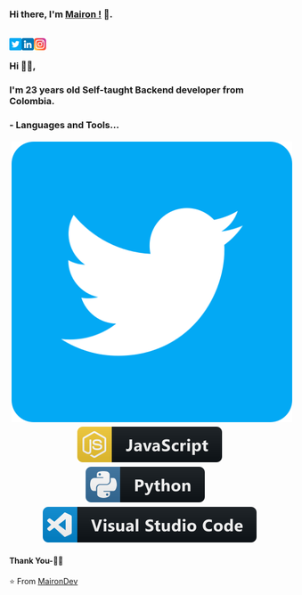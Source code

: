 ### Hi there, I'm [Mairon !](https://github.com/MaironDev) 👋.  
<br/>
<a href="https://twitter.com/MaironDev">
  <img align="left" alt="MaironDev| Twitter" width="22px" src="https://github.com/MaironDev/MaironDev/blob/main/assets/gorjeo.png" />
</a>

<a href="https://www.linkedin.com/in/maironhernandez/">
  <img align="left" alt="Linkedin" width="22px" src="https://github.com/MaironDev/MaironDev/blob/main/assets/linkedin.png" />
</a>
<a href="https://www.instagram.com/mairondev/">
  <img align="left" alt="Instagram" width="22px" src="https://github.com/MaironDev/MaironDev/blob/main/assets/instagram.png" />
</a>

<br />

### Hi 🙋‍♂️,
### I'm 23 years old Self-taught Backend developer from Colombia.


### - Languages and Tools...

<p align="center">
<img src="https://github.com/MaironDev/MaironDev/blob/main/assets/gorjeo.png" alt="Html" style="vertical-align:top; margin:4px"> &nbsp  &nbsp <img src="https://raw.githubusercontent.com/8bithemant/8bithemant/master/svg/dev/languages/js.svg" alt="Javascript" style="vertical-align:top; margin:4px">  &nbsp  &nbsp <img src="https://raw.githubusercontent.com/8bithemant/8bithemant/master/svg/dev/languages/python.svg" alt="Python" style="vertical-align:top; margin:4px">    &nbsp &nbsp<img src="https://raw.githubusercontent.com/8bithemant/8bithemant/master/svg/dev/tools/visualstudio_code.svg" alt="Twitter" style="vertical-align:top; margin:4px">
 

</p>



#### Thank You-🙏🏼



⭐️ From [MaironDev](https://github.com/MaironDev)
